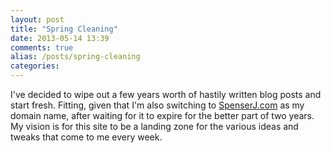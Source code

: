 ```yaml
---
layout: post
title: "Spring Cleaning"
date: 2013-05-14 13:39
comments: true
alias: /posts/spring-cleaning
categories: 
---
```

I've decided to wipe out a few years worth of hastily written blog posts and start fresh. Fitting, given that I'm also switching to [SpenserJ.com](http://spenserj.com) as my domain name, after waiting for it to expire for the better part of two years. My vision is for this site to be a landing zone for the various ideas and tweaks that come to me every week.
